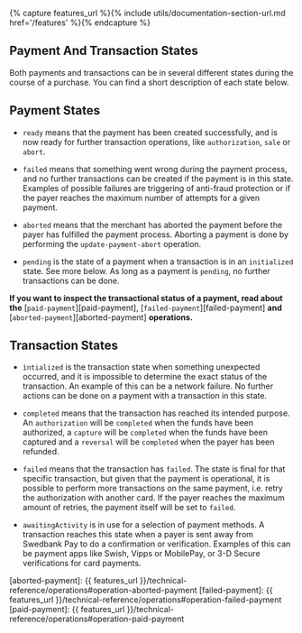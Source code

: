 {% capture features_url %}{% include utils/documentation-section-url.md href='/features' %}{% endcapture %}

## Payment And Transaction States

Both payments and transactions can be in several different states during
the course of a purchase. You can find a short description of each state below.

## Payment States

*   `ready` means that the payment has been created successfully, and is now
    ready for further transaction operations, like `authorization`, `sale` or
    `abort`.

*   `failed` means that something went wrong during the payment process, and no
    further transactions can be created if the payment is in this state.
    Examples of possible failures are triggering of anti-fraud protection or if
    the payer reaches the maximum number of attempts for a given payment.

*   `aborted` means that the merchant has aborted the payment before the
    payer has fulfilled the payment process. Aborting a payment is done by
    performing the `update-payment-abort` operation.

*   `pending` is the state of a payment when a transaction is in an
    `initialized` state. See more below. As long as a payment is `pending`, no
    further transactions can be done.

**If you want to inspect the transactional status of a payment, read about**
**the** [`paid-payment`][paid-payment], [`failed-payment`][failed-payment]
**and** [`aborted-payment`][aborted-payment] **operations.**

## Transaction States

*   `ìntialized` is the transaction state when something unexpected occurred, and
   it is impossible to determine the exact status of the transaction.
   An example of this can be a network failure.
   No further actions can be done on a payment with a transaction in this state.

*   `completed` means that the transaction has reached its intended purpose. An
    `authorization` will be `completed` when the funds have been authorized, a
    `capture` will be `completed` when the funds have been captured and a
    `reversal` will be `completed` when the payer has been refunded.

*   `failed` means that the transaction has `failed`. The state is final for
    that specific transaction, but given that the payment is operational, it is
    possible to perform more transactions on the same payment, i.e. retry the
    authorization with another card.
    If the payer reaches the maximum amount of retries, the payment itself will
    be set to `failed`.

*   `awaitingActivity` is in use for a selection of payment methods. A
    transaction reaches this state when a payer is sent away from Swedbank Pay
    to do a confirmation or verification. Examples of this can be payment apps
    like Swish, Vipps or MobilePay, or 3-D Secure verifications for card
    payments.

[aborted-payment]: {{ features_url }}/technical-reference/operations#operation-aborted-payment
[failed-payment]: {{ features_url }}/technical-reference/operations#operation-failed-payment
[paid-payment]: {{ features_url }}/technical-reference/operations#operation-paid-payment
